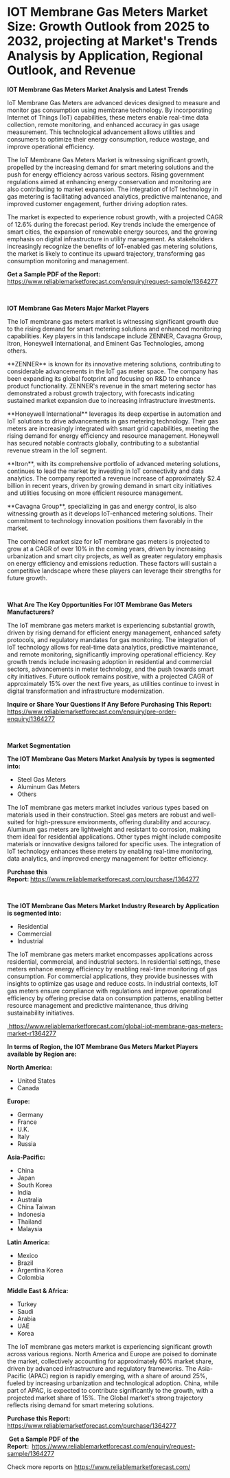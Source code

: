 <p><h1>IOT Membrane Gas Meters Market Size: Growth Outlook from 2025 to 2032, projecting at Market's Trends Analysis by Application, Regional Outlook, and Revenue</h1></p><p><strong>IOT Membrane Gas Meters Market Analysis and Latest Trends</strong></p>
<p><p>IoT Membrane Gas Meters are advanced devices designed to measure and monitor gas consumption using membrane technology. By incorporating Internet of Things (IoT) capabilities, these meters enable real-time data collection, remote monitoring, and enhanced accuracy in gas usage measurement. This technological advancement allows utilities and consumers to optimize their energy consumption, reduce wastage, and improve operational efficiency.</p><p>The IoT Membrane Gas Meters Market is witnessing significant growth, propelled by the increasing demand for smart metering solutions and the push for energy efficiency across various sectors. Rising government regulations aimed at enhancing energy conservation and monitoring are also contributing to market expansion. The integration of IoT technology in gas metering is facilitating advanced analytics, predictive maintenance, and improved customer engagement, further driving adoption rates.</p><p>The market is expected to experience robust growth, with a projected CAGR of 12.6% during the forecast period. Key trends include the emergence of smart cities, the expansion of renewable energy sources, and the growing emphasis on digital infrastructure in utility management. As stakeholders increasingly recognize the benefits of IoT-enabled gas metering solutions, the market is likely to continue its upward trajectory, transforming gas consumption monitoring and management.</p></p>
<p><strong>Get a Sample PDF of the Report:&nbsp;</strong> <a href="https://www.reliablemarketforecast.com/enquiry/request-sample/1364277?utm_campaign=2753&utm_medium=2&utm_source=Github&utm_content=ia&utm_term=28022025&utm_id=iot-membrane-gas-meters">https://www.reliablemarketforecast.com/enquiry/request-sample/1364277</a></p>
<p>&nbsp;</p>
<p><strong>IOT Membrane Gas Meters Major Market Players</strong></p>
<p><p>The IoT membrane gas meters market is witnessing significant growth due to the rising demand for smart metering solutions and enhanced monitoring capabilities. Key players in this landscape include ZENNER, Cavagna Group, Itron, Honeywell International, and Eminent Gas Technologies, among others.</p><p>**ZENNER** is known for its innovative metering solutions, contributing to considerable advancements in the IoT gas meter space. The company has been expanding its global footprint and focusing on R&D to enhance product functionality. ZENNER's revenue in the smart metering sector has demonstrated a robust growth trajectory, with forecasts indicating sustained market expansion due to increasing infrastructure investments.</p><p>**Honeywell International** leverages its deep expertise in automation and IoT solutions to drive advancements in gas metering technology. Their gas meters are increasingly integrated with smart grid capabilities, meeting the rising demand for energy efficiency and resource management. Honeywell has secured notable contracts globally, contributing to a substantial revenue stream in the IoT segment.</p><p>**Itron**, with its comprehensive portfolio of advanced metering solutions, continues to lead the market by investing in IoT connectivity and data analytics. The company reported a revenue increase of approximately $2.4 billion in recent years, driven by growing demand in smart city initiatives and utilities focusing on more efficient resource management.</p><p>**Cavagna Group**, specializing in gas and energy control, is also witnessing growth as it develops IoT-enhanced metering solutions. Their commitment to technology innovation positions them favorably in the market.</p><p>The combined market size for IoT membrane gas meters is projected to grow at a CAGR of over 10% in the coming years, driven by increasing urbanization and smart city projects, as well as greater regulatory emphasis on energy efficiency and emissions reduction. These factors will sustain a competitive landscape where these players can leverage their strengths for future growth.</p></p>
<p>&nbsp;</p>
<p><strong>What Are The Key Opportunities For IOT Membrane Gas Meters Manufacturers?</strong></p>
<p><p>The IoT membrane gas meters market is experiencing substantial growth, driven by rising demand for efficient energy management, enhanced safety protocols, and regulatory mandates for gas monitoring. The integration of IoT technology allows for real-time data analytics, predictive maintenance, and remote monitoring, significantly improving operational efficiency. Key growth trends include increasing adoption in residential and commercial sectors, advancements in meter technology, and the push towards smart city initiatives. Future outlook remains positive, with a projected CAGR of approximately 15% over the next five years, as utilities continue to invest in digital transformation and infrastructure modernization.</p></p>
<p><strong>Inquire or Share Your Questions If Any Before Purchasing This Report:</strong> <a href="https://www.reliablemarketforecast.com/enquiry/pre-order-enquiry/1364277?utm_campaign=2753&utm_medium=2&utm_source=Github&utm_content=ia&utm_term=28022025&utm_id=iot-membrane-gas-meters">https://www.reliablemarketforecast.com/enquiry/pre-order-enquiry/1364277</a></p>
<p>&nbsp;</p>
<p><strong>Market Segmentation</strong></p>
<p><strong>The IOT Membrane Gas Meters Market Analysis by types is segmented into:</strong></p>
<p><ul><li>Steel Gas Meters</li><li>Aluminum Gas Meters</li><li>Others</li></ul></p>
<p><p>The IoT membrane gas meters market includes various types based on materials used in their construction. Steel gas meters are robust and well-suited for high-pressure environments, offering durability and accuracy. Aluminum gas meters are lightweight and resistant to corrosion, making them ideal for residential applications. Other types might include composite materials or innovative designs tailored for specific uses. The integration of IoT technology enhances these meters by enabling real-time monitoring, data analytics, and improved energy management for better efficiency.</p></p>
<p><strong>Purchase this Report:&nbsp;</strong><a href="https://www.reliablemarketforecast.com/purchase/1364277?utm_campaign=2753&utm_medium=2&utm_source=Github&utm_content=ia&utm_term=28022025&utm_id=iot-membrane-gas-meters">https://www.reliablemarketforecast.com/purchase/1364277</a></p>
<p>&nbsp;</p>
<p><strong>The IOT Membrane Gas Meters Market Industry Research by Application is segmented into:</strong></p>
<p><ul><li>Residential</li><li>Commercial</li><li>Industrial</li></ul></p>
<p><p>The IoT membrane gas meters market encompasses applications across residential, commercial, and industrial sectors. In residential settings, these meters enhance energy efficiency by enabling real-time monitoring of gas consumption. For commercial applications, they provide businesses with insights to optimize gas usage and reduce costs. In industrial contexts, IoT gas meters ensure compliance with regulations and improve operational efficiency by offering precise data on consumption patterns, enabling better resource management and predictive maintenance, thus driving sustainability initiatives.</p></p>
<p><a href="https://www.reliablemarketforecast.com/global-iot-membrane-gas-meters-market-r1364277?utm_campaign=2753&utm_medium=2&utm_source=Github&utm_content=ia&utm_term=28022025&utm_id=iot-membrane-gas-meters">&nbsp;https://www.reliablemarketforecast.com/global-iot-membrane-gas-meters-market-r1364277</a></p>
<p><strong>In terms of Region, the IOT Membrane Gas Meters Market Players available by Region are:</strong></p>
<p>
    <p> <strong> North America: </strong>
        <ul>
            <li>United States</li>
            <li>Canada</li>
        </ul>
        </p> 
    <p> <strong> Europe: </strong>
        <ul>
            <li>Germany</li>
            <li>France</li>
            <li>U.K.</li>
            <li>Italy</li>
            <li>Russia</li>
        </ul>
        </p> 
    <p> <strong> Asia-Pacific: </strong>
        <ul>
            <li>China</li>
            <li>Japan</li>
            <li>South Korea</li>
            <li>India</li>
            <li>Australia</li>
            <li>China Taiwan</li>
            <li>Indonesia</li>
            <li>Thailand</li>
            <li>Malaysia</li>
        </ul>
        </p> 
    <p> <strong> Latin America: </strong>
        <ul>
            <li>Mexico</li>
            <li>Brazil</li>
            <li>Argentina Korea</li>
            <li>Colombia</li>
        </ul>
        </p> 
    <p> <strong> Middle East & Africa: </strong>
        <ul>
            <li>Turkey</li>
            <li>Saudi</li>
            <li>Arabia</li>
            <li>UAE</li>
            <li>Korea</li>
        </ul>
    </p>
    </p>
<p><p>The IoT membrane gas meters market is experiencing significant growth across various regions. North America and Europe are poised to dominate the market, collectively accounting for approximately 60% market share, driven by advanced infrastructure and regulatory frameworks. The Asia-Pacific (APAC) region is rapidly emerging, with a share of around 25%, fueled by increasing urbanization and technological adoption. China, while part of APAC, is expected to contribute significantly to the growth, with a projected market share of 15%. The Global market's strong trajectory reflects rising demand for smart metering solutions.</p></p>
<p><strong>Purchase this Report: </strong><a href="https://www.reliablemarketforecast.com/purchase/1364277?utm_campaign=2753&utm_medium=2&utm_source=Github&utm_content=ia&utm_term=28022025&utm_id=iot-membrane-gas-meters">https://www.reliablemarketforecast.com/purchase/1364277</a></p>
<p>&nbsp;<strong>Get a Sample PDF of the Report:&nbsp;&nbsp;</strong><a href="https://www.reliablemarketforecast.com/enquiry/request-sample/1364277?utm_campaign=2753&utm_medium=2&utm_source=Github&utm_content=ia&utm_term=28022025&utm_id=iot-membrane-gas-meters">https://www.reliablemarketforecast.com/enquiry/request-sample/1364277</a></p>
<p><strong></strong></p>
<p>Check more reports on <a href="https://www.reliablemarketforecast.com/?utm_campaign=2753&utm_medium=2&utm_source=Github&utm_content=ia&utm_term=28022025&utm_id=iot-membrane-gas-meters">https://www.reliablemarketforecast.com/</a></p>